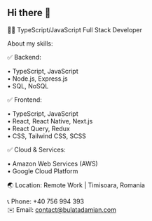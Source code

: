 ## Hi there 👋

👨‍💻 TypeScript/JavaScript Full Stack Developer

About my skills:

✅ Backend:

• TypeScript, JavaScript                                                                                                                                                                                                                                                      
• Node.js, Express.js                                                                                                                                                                                                                                                      
• SQL, NoSQL                                                                                                                                                                                                                                                      

✅ Frontend:

• TypeScript, JavaScript                                                                                                                                                                                                                                                      
• React, React Native, Next.js                                                                                                                                                                                                                                                   
• React Query, Redux                                                                                                                                                                                                                                                      
• CSS, Tailwind CSS, SCSS                                                                                                                                                                                                                                                      

✅ Cloud & Services:

• Amazon Web Services (AWS)                                                                                                                                                                                                                                                      
• Google Cloud Platform                                                                                                                                                                                                                                                      
                                                                                                                                                                                                                                                    

🌏 Location: Remote Work | Timisoara, Romania 

📞 Phone: +40 756 994 393                                                                                                                                                                                                                                                      
✉️ Email: contact@bulatadamian.com

